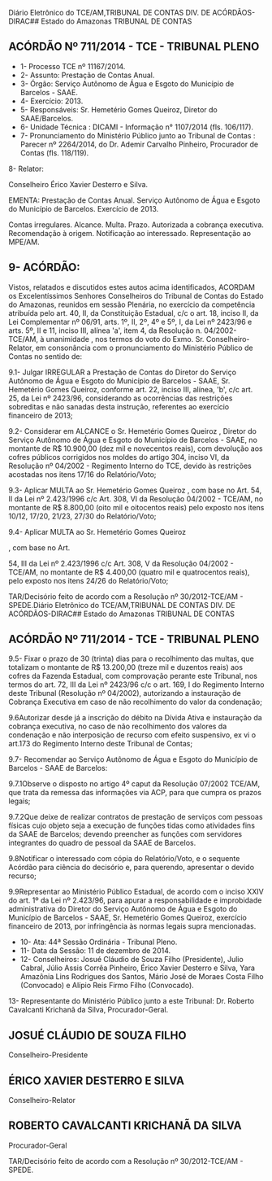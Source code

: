 Diário Eletrônico do TCE/AM,TRIBUNAL DE CONTAS DIV. DE ACÓRDÃOS-DIRAC## Estado do Amazonas TRIBUNAL DE CONTAS

## ACÓRDÃO Nº 711/2014 - TCE - TRIBUNAL PLENO

- 1- Processo TCE nº 11167/2014.
- 2- Assunto: Prestação de Contas Anual.
- 3- Órgão: Serviço Autônomo de Água e Esgoto do Município de Barcelos - SAAE.
- 4- Exercício: 2013.
- 5- Responsáveis: Sr. Hemetério Gomes Queiroz, Diretor do SAAE/Barcelos.
- 6- Unidade Técnica : DICAMI - Informação n° 1107/2014 (fls. 106/117).
- 7-  Pronunciamento  do  Ministério  Público  junto  ao  Tribunal  de  Contas :  Parecer  nº 2264/2014, do Dr. Ademir Carvalho Pinheiro, Procurador de Contas (fls. 118/119).

8- Relator:

Conselheiro Érico Xavier Desterro e Silva.

EMENTA: Prestação de Contas Anual. Serviço Autônomo de  Água e Esgoto do  Município de Barcelos. Exercício de 2013.

Contas irregulares. Alcance. Multa. Prazo. Autorizada a cobrança executiva. Recomendação à origem. Notificação ao interessado. Representação ao MPE/AM.

## 9- ACÓRDÃO:

Vistos, relatados e discutidos estes autos acima identificados, ACORDAM os Excelentíssimos  Senhores  Conselheiros do Tribunal de Contas do Estado do Amazonas, reunidos em sessão Plenária, no exercício da competência atribuída pelo art. 40, II, da Constituição Estadual, c/c o art. 18, inciso II, da Lei Complementar nº 06/91, arts. 1º,  II,  2º,  4º  e  5º,  I,  da  Lei  nº  2423/96  e  arts.  5º,  II  e  11,  inciso  III,  alínea  'a',  item  4,  da Resolução  n.  04/2002-TCE/AM, à  unanimidade , nos  termos  do  voto  do  Exmo.  Sr. Conselheiro-Relator, em  consonância com  o  pronunciamento  do  Ministério  Público  de Contas no sentido de:

9.1-  Julgar  IRREGULAR a  Prestação  de  Contas  do  Diretor  do  Serviço Autônomo  de  Água  e  Esgoto  do  Município  de  Barcelos  -  SAAE,  Sr.  Hemetério  Gomes Queiroz, conforme art. 22, inciso III, alínea, 'b', c/c art. 25, da Lei nº 2423/96, considerando as  ocorrências  das  restrições  sobreditas  e  não  sanadas  desta  instrução,  referentes  ao exercício financeiro de 2013;

9.2- Considerar em ALCANCE o Sr. Hemetério Gomes Queiroz ,  Diretor do Serviço Autônomo de Água e Esgoto do Município de Barcelos - SAAE, no montante de R$ 10.900,00 (dez mil e novecentos reais), com devolução aos cofres públicos corrigidos nos moldes do artigo 304, inciso VI, da Resolução nº 04/2002 - Regimento Interno do TCE, devido às restrições acostadas nos itens 17/16 do Relatório/Voto;

9.3- Aplicar MULTA ao Sr. Hemetério Gomes Queiroz , com base no Art. 54, II da Lei nº 2.423/1996 c/c Art. 308, VI da Resolução 04/2002 - TCE/AM, no montante de R$ 8.800,00 (oito mil e  oitocentos reais) pelo exposto nos itens 10/12, 17/20, 21/23, 27/30 do Relatório/Voto;

9.4- Aplicar MULTA ao Sr. Hemetério Gomes Queiroz

, com base no Art.

54, III da Lei nº 2.423/1996 c/c Art. 308, V da Resolução 04/2002 - TCE/AM, no montante de  R$  4.400,00  (quatro  mil  e  quatrocentos  reais),  pelo  exposto  nos  itens  24/26  do Relatório/Voto;

TAR/Decisório feito de acordo com a Resolução nº 30/2012-TCE/AM - SPEDE.Diário Eletrônico do TCE/AM,TRIBUNAL DE CONTAS DIV. DE ACÓRDÃOS-DIRAC## Estado do Amazonas TRIBUNAL DE CONTAS

## ACÓRDÃO Nº 711/2014 - TCE - TRIBUNAL PLENO

9.5- Fixar o prazo de 30 (trinta) dias para o recolhimento das multas, que totalizam o montante de R$ 13.200,00 (treze mil e duzentos reais) aos cofres da Fazenda Estadual,  com comprovação  perante  este  Tribunal,  nos  termos  do  art.  72,  III  da  Lei  nº 2423/96  c/c  o  art.  169,  I  do  Regimento  Interno  deste  Tribunal  (Resolução  nº  04/2002), autorizando a instauração de Cobrança Executiva em caso de não recolhimento do valor da condenação;

9.6Autorizar desde já a inscrição do débito na Dívida  Ativa e instauração da cobrança executiva,  no caso de não recolhimento dos valores da condenação e não interposição de recurso com efeito suspensivo, ex vi o art.173 do Regimento Interno deste Tribunal de Contas;

9.7- Recomendar ao Serviço Autônomo de Água e Esgoto do Município de Barcelos - SAAE de Barcelos:

9.7.1Observe  o  disposto  no  artigo  4º  caput  da  Resolução  07/2002  TCE/AM,  que  trata  da  remessa  das  informações  via  ACP,  para  que  cumpra  os  prazos legais;

9.7.2Que  deixe  de  realizar  contratos  de  prestação  de  serviços  com pessoas  físicas cujo  objeto  seja  a  execução  de  funções  tidas  como  atividades  fins  da SAAE de Barcelos; devendo preencher as funções com servidores integrantes do quadro de pessoal da SAAE de Barcelos.

9.8Notificar o  interessado  com  cópia  do  Relatório/Voto,  e  o  sequente Acórdão para ciência do decisório e, para querendo, apresentar o devido recurso;

9.9Representar  ao  Ministério  Público  Estadual,  de  acordo  com  o  inciso XXIV  do  art.  1º  da  Lei  nº  2.423/96,  para  apurar  a  responsabilidade  e  improbidade administrativa do Diretor do Serviço Autônomo de Água e Esgoto do Município de Barcelos - SAAE, Sr. Hemetério Gomes Queiroz, exercício financeiro de 2013, por infringência às normas legais supra mencionadas.

- 10- Ata: 44ª Sessão Ordinária - Tribunal Pleno.
- 11- Data da Sessão: 11 de dezembro de 2014.
- 12- Conselheiros: Josué Cláudio de Souza Filho (Presidente), Julio Cabral, Júlio Assis Corrêa Pinheiro, Érico Xavier Desterro e Silva, Yara Amazônia Lins Rodrigues dos Santos, Mário José de Moraes Costa Filho (Convocado) e Alípio Reis Firmo Filho (Convocado).

13- Representante do Ministério Público junto a este Tribunal: Dr. Roberto Cavalcanti Krichanã da Silva, Procurador-Geral.

## JOSUÉ CLÁUDIO DE SOUZA FILHO

Conselheiro-Presidente

## ÉRICO XAVIER DESTERRO E SILVA

Conselheiro-Relator

## ROBERTO CAVALCANTI KRICHANÃ DA SILVA

Procurador-Geral

TAR/Decisório feito de acordo com a Resolução nº 30/2012-TCE/AM - SPEDE.
